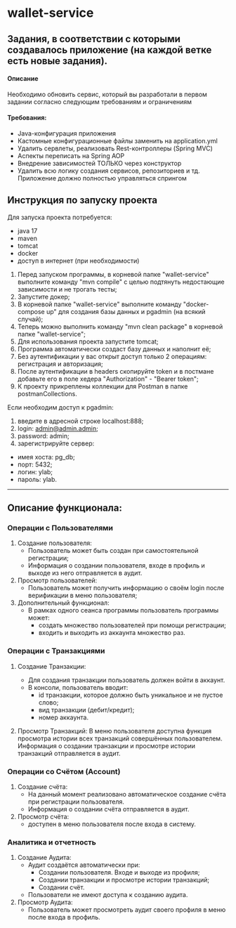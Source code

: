 # wallet-service

## Задания, в соответствии с которыми создавалось приложение (на каждой ветке есть новые задания).
#### Описание
Необходимо обновить сервис, который вы разработали в первом задании согласно следующим требованиям и ограничениям

#### Требования:
- Java-конфигурация приложения
- Кастомные конфигурационные файлы заменить на application.yml
- Удалить сервлеты, реализовать Rest-контроллеры (Spring MVC)
- Аспекты переписать на Spring AOP
- Внедрение зависимостей ТОЛЬКО через конструктор
- Удалить всю логику создания сервисов, репозиториев и тд. Приложение должно полностью управляться спрингом

## Инструкция по запуску проекта

Для запуска проекта потребуется:
- java 17
- maven
- tomcat
- docker
- доступ в интернет (при необходимости)

1. Перед запуском программы, в корневой папке "wallet-service" выполните команду "mvn compile" 
с целью подтянуть недостающие зависимости и не трогать тесты;
2. Запустите докер;
3. В корневой папке "wallet-service" выполните команду "docker-compose up"
для создания базы данных и pgadmin (на всякий случай);
5. Теперь можно выполнить команду "mvn clean package" в корневой папке "wallet-service";
6. Для использования проекта запустите tomcat;
7. Программа автоматически создаст базу данных и наполнит её;
8. Без аутентификации у вас открыт доступ только 2 операциям: регистрация и авторизация;
9. После аутентификации в headers скопируйте token и в постмане добавьте его в поле хедера "Authorization" - "Bearer token";
10. К проекту прикреплены коллекции для Postman в папке postmanCollections.

Если необходим доступ к pgadmin:
1. введите в адресной строке localhost:888;
2. login: admin@admin.admin;
3. password: admin;
4. зарегистрируйте сервер:
- имея хоста: pg_db;
- порт: 5432;
- логин: ylab;
- пароль: ylab.

---

## Описание функционала:

### Операции с Пользователями

1. Создание пользователя:
    - Пользователь может быть создан при самостоятельной регистрации;
    - Информация о создании пользователя, входе в профиль и выходе из него отправляется в аудит.
2. Просмотр пользователей:
    - Пользователь может получить информацию о своём login после верификации в меню пользователя;
4. Дополнительный функционал:
    - В рамках одного сеанса программы пользователь программы может:
      - создать множество пользователей при помощи регистрации;
      - входить и выходить из аккаунта множество раз.

### Операции с Транзакциями

1. Создание Транзакции:
    - Для создания транзакции пользователь должен войти в аккаунт.
    - В консоли, пользователь вводит:
      - id транзакции, которое должно быть уникальное и не пустое слово;
      - вид транзакции (дебит/кредит);
      - номер аккаунта.

2. Просмотр Транзакций:
   В меню пользователя доступна функция просмотра истории всех транзакций совершённых пользователем.
   Информация о создании транзакции и просмотре истории транзакций отправляется в аудит.
   

### Операции со Счётом (Account)

1. Создание счёта:
    - На данный момент реализовано автоматическое создание счёта при регистрации пользователя.
    - Информация о создании счёта отправляется в аудит.
2. Просмотр счёта:
    - доступен в меню пользователя после входа в систему.

### Аналитика и отчетность

1. Создание Аудита:
    - Аудит создаётся автоматически при:
      - Создании пользователя. Входе и выходе из профиля;
      - Создании транзакции и просмотре истории транзакций;
      - Создании счёт.
    - Пользователи не имеют доступа к созданию аудита.
2. Просмотр Аудита:
    - Пользователь может просмотреть аудит своего профиля в меню после входа в профиль.
